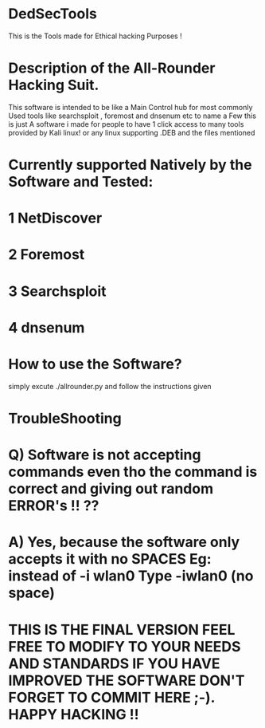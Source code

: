# DedSecTools
This is the Tools made for Ethical hacking Purposes !


# Description of the All-Rounder Hacking Suit.

This software is intended to be like a Main Control hub for most commonly Used tools like searchsploit , foremost and dnsenum etc
to name a Few this is just A software i made for people to have 1 click access to many tools provided by Kali linux! or any linux supporting .DEB  and the files mentioned


# Currently supported Natively by the Software and Tested:
# 1 NetDiscover
# 2 Foremost
# 3 Searchsploit
# 4 dnsenum 


# How to use the Software? 

simply excute  ./allrounder.py  and follow the instructions given


# TroubleShooting

# Q) Software is not accepting commands  even tho the command is correct and giving out random ERROR's !! ??
# A) Yes, because the software only accepts it with no SPACES Eg: instead of -i wlan0  Type -iwlan0 (no space)



# THIS IS THE FINAL VERSION FEEL FREE TO MODIFY TO YOUR NEEDS AND STANDARDS IF YOU HAVE IMPROVED THE SOFTWARE DON'T FORGET TO COMMIT HERE ;-). HAPPY HACKING !!

